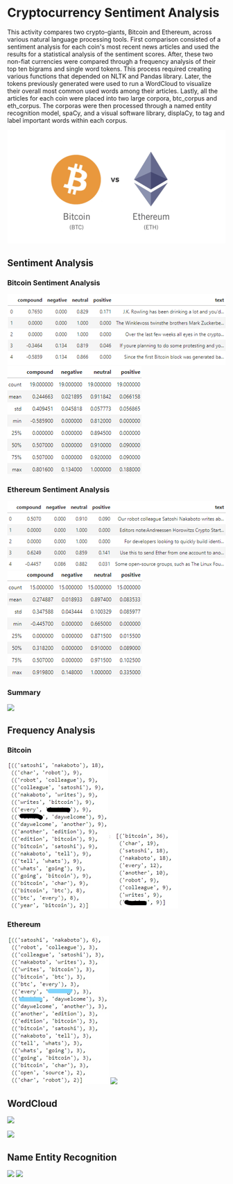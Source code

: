 # Cryptocurrency Sentiment Analysis

This activity compares two crypto-giants, Bitcoin and Ethereum, across various natural language processing tools. First comparison consisted of a sentiment analysis for each coin's most recent news articles and used the results for a statistical analysis of the sentiment scores. After, these two non-fiat currencies were compared through a frequency analysis of their top ten bigrams and single word tokens. This process required creating various functions that depended on NLTK and Pandas library. Later, the tokens previously generated were used to run a WordCloud to visualize their overall most common used words among their articles. Lastly, all the articles for each coin were placed into two large corpora, btc_corpus and eth_corpus. The corporas were then processed through a named entity recognition model, spaCy, and a visual software library, displaCy, to tag and label important words within each corpus.

![Google Images](../Images/btc_eth.jpg)

## Sentiment Analysis

### Bitcoin Sentiment Analysis
![](../Images/btc_sent.png)
![](../Images/btc_stat.png)

### Ethereum Sentiment Analysis
![](../Images/eth_sent.png)
![](../Images/eth_stat.png)

### Summary
![](../Images/Q_A.jpg)

## Frequency Analysis

### Bitcoin 
![](../Images/btc_bigram.jpg)
![](../Images/btc_top_10.jpg)

### Ethereum
![](../Images/eth_bigram.jpg)
![](../Images/eth_top_10.jpg)

## WordCloud
![](../Images/btc_wordcloud.jpg)

![](../Images/eth_wordcloud.jpg)

## Name Entity Recognition
![](../Images/btc_ner.jpg)
![](../Images/eth_ner.jpg)

